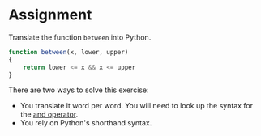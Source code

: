 # Assignment

Translate the function `between` into Python.

```javascript
function between(x, lower, upper)
{
    return lower <= x && x <= upper
}
```

There are two ways to solve this exercise:

* You translate it word per word.
  You will need to look up the syntax for the [and operator](https://lmgtfy.app/?q=python+and+operator).
* You rely on Python's shorthand syntax.
